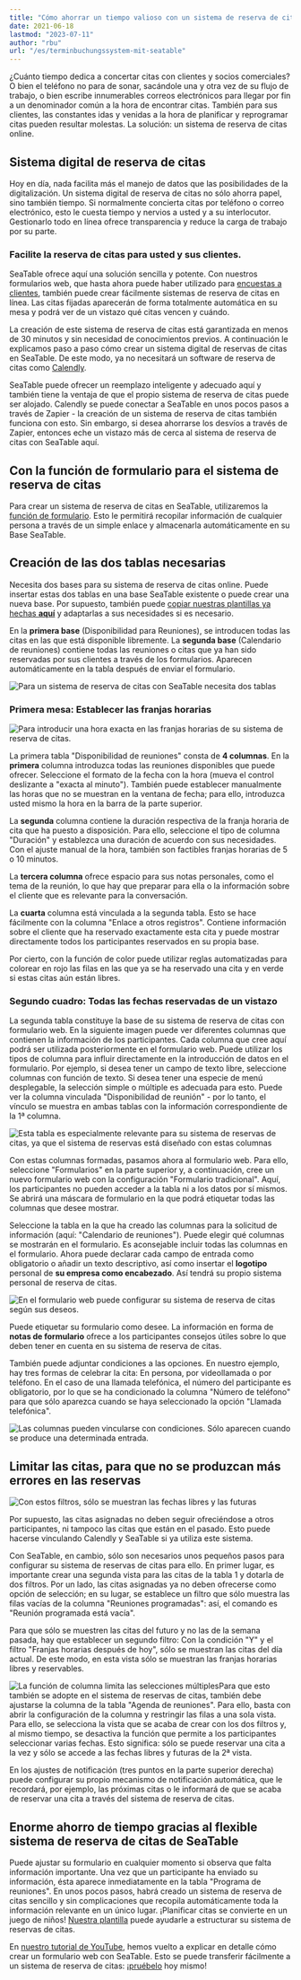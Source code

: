 ```yaml
---
title: "Cómo ahorrar un tiempo valioso con un sistema de reserva de citas de SeaTable - SeaTable"
date: 2021-06-18
lastmod: "2023-07-11"
author: "rbu"
url: "/es/terminbuchungssystem-mit-seatable"
---
```


¿Cuánto tiempo dedica a concertar citas con clientes y socios comerciales? O bien el teléfono no para de sonar, sacándole una y otra vez de su flujo de trabajo, o bien escribe innumerables correos electrónicos para llegar por fin a un denominador común a la hora de encontrar citas. También para sus clientes, las constantes idas y venidas a la hora de planificar y reprogramar citas pueden resultar molestas. La solución: un sistema de reserva de citas online.

## Sistema digital de reserva de citas

Hoy en día, nada facilita más el manejo de datos que las posibilidades de la digitalización. Un sistema digital de reserva de citas no sólo ahorra papel, sino también tiempo. Si normalmente concierta citas por teléfono o correo electrónico, esto le cuesta tiempo y nervios a usted y a su interlocutor. Gestionarlo todo en línea ofrece transparencia y reduce la carga de trabajo por su parte.

### Facilite la reserva de citas para usted y sus clientes.

SeaTable ofrece aquí una solución sencilla y potente. Con nuestros formularios web, que hasta ahora puede haber utilizado para [encuestas a clientes](https://seatable.io/es/vorlage/ku9n1tyosmmho-8trn7rdg/), también puede crear fácilmente sistemas de reserva de citas en línea. Las citas fijadas aparecerán de forma totalmente automática en su mesa y podrá ver de un vistazo qué citas vencen y cuándo.

La creación de este sistema de reserva de citas está garantizada en menos de 30 minutos y sin necesidad de conocimientos previos. A continuación le explicamos paso a paso cómo crear un sistema digital de reservas de citas en SeaTable. De este modo, ya no necesitará un software de reserva de citas como [Calendly](https://calendly.com/de/).

SeaTable puede ofrecer un reemplazo inteligente y adecuado aquí y también tiene la ventaja de que el propio sistema de reserva de citas puede ser alojado. Calendly se puede conectar a SeaTable en unos pocos pasos a través de Zapier - la creación de un sistema de reserva de citas también funciona con esto. Sin embargo, si desea ahorrarse los desvíos a través de Zapier, entonces eche un vistazo más de cerca al sistema de reserva de citas con SeaTable aquí.

## Con la función de formulario para el sistema de reserva de citas

Para crear un sistema de reserva de citas en SeaTable, utilizaremos la [función de formulario](https://seatable.io/es/docs/handbuch/datenmanagement/webformulare/). Esto le permitirá recopilar información de cualquier persona a través de un simple enlace y almacenarla automáticamente en su Base SeaTable.

## Creación de las dos tablas necesarias

Necesita dos bases para su sistema de reserva de citas online. Puede insertar estas dos tablas en una base SeaTable existente o puede crear una nueva base. Por supuesto, también puede [copiar nuestras plantillas ya hechas **aquí**](https://seatable.io/es/vorlage/m1su2sncqwmgwfxs1x_jza/) y adaptarlas a sus necesidades si es necesario.

En la **primera base** (Disponibilidad para Reuniones), se introducen todas las citas en las que está disponible libremente. La **segunda base** (Calendario de reuniones) contiene todas las reuniones o citas que ya han sido reservadas por sus clientes a través de los formularios. Aparecen automáticamente en la tabla después de enviar el formulario.

![Para un sistema de reserva de citas con SeaTable necesita dos tablas](https://seatable.de/wp-content/uploads/2021/04/Overview-1.jpg)

### Primera mesa: Establecer las franjas horarias

![Para introducir una hora exacta en las franjas horarias de su sistema de reserva de citas.](https://seatable.io/wp-content/uploads/2021/04/Uhrzeit_Rahmen.jpg)

La primera tabla "Disponibilidad de reuniones" consta de **4 columnas**. En la **primera** columna introduzca todas las reuniones disponibles que puede ofrecer. Seleccione el formato de la fecha con la hora (mueva el control deslizante a "exacta al minuto"). También puede establecer manualmente las horas que no se muestran en la ventana de fecha; para ello, introduzca usted mismo la hora en la barra de la parte superior.

La **segunda** columna contiene la duración respectiva de la franja horaria de cita que ha puesto a disposición. Para ello, seleccione el tipo de columna "Duración" y establezca una duración de acuerdo con sus necesidades. Con el ajuste manual de la hora, también son factibles franjas horarias de 5 o 10 minutos.

La **tercera columna** ofrece espacio para sus notas personales, como el tema de la reunión, lo que hay que preparar para ella o la información sobre el cliente que es relevante para la conversación.

La **cuarta** columna está vinculada a la segunda tabla. Esto se hace fácilmente con la columna "Enlace a otros registros". Contiene información sobre el cliente que ha reservado exactamente esta cita y puede mostrar directamente todos los participantes reservados en su propia base.

Por cierto, con la función de color puede utilizar reglas automatizadas para colorear en rojo las filas en las que ya se ha reservado una cita y en verde si estas citas aún están libres.

### Segundo cuadro: Todas las fechas reservadas de un vistazo

La segunda tabla constituye la base de su sistema de reserva de citas con formulario web. En la siguiente imagen puede ver diferentes columnas que contienen la información de los participantes. Cada columna que cree aquí podrá ser utilizada posteriormente en el formulario web. Puede utilizar los tipos de columna para influir directamente en la introducción de datos en el formulario. Por ejemplo, si desea tener un campo de texto libre, seleccione columnas con función de texto. Si desea tener una especie de menú desplegable, la selección simple o múltiple es adecuada para esto. Puede ver la columna vinculada "Disponibilidad de reunión" - por lo tanto, el vínculo se muestra en ambas tablas con la información correspondiente de la 1ª columna.

![Esta tabla es especialmente relevante para su sistema de reservas de citas, ya que el sistema de reservas está diseñado con estas columnas](https://seatable.de/wp-content/uploads/2021/04/Teilnehmer-1.jpg)

Con estas columnas formadas, pasamos ahora al formulario web. Para ello, seleccione "Formularios" en la parte superior y, a continuación, cree un nuevo formulario web con la configuración "Formulario tradicional". Aquí, los participantes no pueden acceder a la tabla ni a los datos por sí mismos. Se abrirá una máscara de formulario en la que podrá etiquetar todas las columnas que desee mostrar.

Seleccione la tabla en la que ha creado las columnas para la solicitud de información (aquí: "Calendario de reuniones"). Puede elegir qué columnas se mostrarán en el formulario. Es aconsejable incluir todas las columnas en el formulario. Ahora puede declarar cada campo de entrada como obligatorio o añadir un texto descriptivo, así como insertar el **logotipo** personal de **su empresa como encabezado**. Así tendrá su propio sistema personal de reserva de citas.

![En el formulario web puede configurar su sistema de reserva de citas según sus deseos.](https://seatable.de/wp-content/uploads/2021/04/1st-form.jpg)

Puede etiquetar su formulario como desee. La información en forma de **notas de formulario** ofrece a los participantes consejos útiles sobre lo que deben tener en cuenta en su sistema de reserva de citas.

También puede adjuntar condiciones a las opciones. En nuestro ejemplo, hay tres formas de celebrar la cita: En persona, por videollamada o por teléfono. En el caso de una llamada telefónica, el número del participante es obligatorio, por lo que se ha condicionado la columna "Número de teléfono" para que sólo aparezca cuando se haya seleccionado la opción "Llamada telefónica".

![Las columnas pueden vincularse con condiciones. Sólo aparecen cuando se produce una determinada entrada.](https://seatable.de/wp-content/uploads/2021/04/2nd-form.jpg)

## Limitar las citas, para que no se produzcan más errores en las reservas

![Con estos filtros, sólo se muestran las fechas libres y las futuras](https://seatable.de/wp-content/uploads/2021/06/frei-zukunft.jpg)

Por supuesto, las citas asignadas no deben seguir ofreciéndose a otros participantes, ni tampoco las citas que están en el pasado. Esto puede hacerse vinculando Calendly y SeaTable si ya utiliza este sistema.

Con SeaTable, en cambio, sólo son necesarios unos pequeños pasos para configurar su sistema de reservas de citas para ello. En primer lugar, es importante crear una segunda vista para las citas de la tabla 1 y dotarla de dos filtros. Por un lado, las citas asignadas ya no deben ofrecerse como opción de selección; en su lugar, se establece un filtro que sólo muestra las filas vacías de la columna "Reuniones programadas": así, el comando es "Reunión programada está vacía".

Para que sólo se muestren las citas del futuro y no las de la semana pasada, hay que establecer un segundo filtro: Con la condición "Y" y el filtro "Franjas horarias después de hoy", sólo se muestran las citas del día actual. De este modo, en esta vista sólo se muestran las franjas horarias libres y reservables.

![La función de columna limita las selecciones múltiples](https://seatable.de/wp-content/uploads/2021/06/Allow-1-row.jpg)Para que esto también se adopte en el sistema de reservas de citas, también debe ajustarse la columna de la tabla "Agenda de reuniones". Para ello, basta con abrir la configuración de la columna y restringir las filas a una sola vista. Para ello, se selecciona la vista que se acaba de crear con los dos filtros y, al mismo tiempo, se desactiva la función que permite a los participantes seleccionar varias fechas. Esto significa: sólo se puede reservar una cita a la vez y sólo se accede a las fechas libres y futuras de la 2ª vista.

En los ajustes de notificación (tres puntos en la parte superior derecha) puede configurar su propio mecanismo de notificación automática, que le recordará, por ejemplo, las próximas citas o le informará de que se acaba de reservar una cita a través del sistema de reserva de citas.

## Enorme ahorro de tiempo gracias al flexible sistema de reserva de citas de SeaTable

Puede ajustar su formulario en cualquier momento si observa que falta información importante. Una vez que un participante ha enviado su información, ésta aparece inmediatamente en la tabla "Programa de reuniones". En unos pocos pasos, habrá creado un sistema de reserva de citas sencillo y sin complicaciones que recopila automáticamente toda la información relevante en un único lugar. ¡Planificar citas se convierte en un juego de niños! [Nuestra plantilla](https://seatable.io/es/vorlage/m1su2sncqwmgwfxs1x_jza/) puede ayudarle a estructurar su sistema de reservas de citas.

En [nuestro tutorial de YouTube](https://www.youtube.com/watch?v=7Kgzeld0kDM), hemos vuelto a explicar en detalle cómo crear un formulario web con SeaTable. Esto se puede transferir fácilmente a un sistema de reserva de citas: [¡pruébelo](https://seatable.io/es/registrierung/) hoy mismo!
